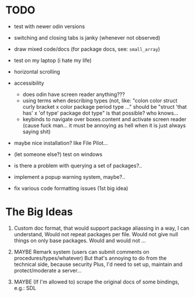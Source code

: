 # TODO 

+ test with newer odin versions
+ switching and closing tabs is janky (whenever not observed)
+ draw mixed code/docs (for package docs, see: `small_array`)
+ test on my laptop (i hate my life)
+ horizontal scrolling
+ accessibility
    + does odin have screen reader anything???
    + using terms when describing types (not, like: "colon color struct curly bracket x color package period type <pause> ..."
        should be "struct 'that has' x 'of type' package dot type" is that possible? who knows...
    + keybinds to navigate over boxes.content
        and activate screen reader (cause fuck man... it must be annoying as hell when it is just always saying shit)
+ maybe nice installation? like File Pilot...
+ (let someone else?) test on windows
+ is there a problem with querying a set of packages?..
+ implement a popup warning system, maybe?..

+ fix various code formatting issues (1st big idea)


# The Big Ideas

1.  Custom doc format, that would support package aliassing in a way, I can understand,
    Would not repeat packages per file. Would not give null things on only base packages.
    Would and would not ...

2.  MAYBE Remark system (users can submit comments on procedures/types/whatever)
    But that's annoying to do from the technical side, because security
    Plus, I'd need to set up, maintain and protect/moderate a server...

3.  MAYBE (If I'm allowed to) scrape the original docs of some bindings, e.g.: SDL


